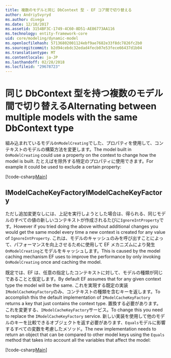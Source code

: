 ```yaml
---
title: 複数のモデルと同じ DbContext 型 - EF コア間で切り替える
author: AndriySvyryd
ms.author: divega
ms.date: 12/10/2017
ms.assetid: 3154BF3C-1749-4C60-8D51-AE86773AA116
ms.technology: entity-framework-core
uid: core/modeling/dynamic-model
ms.openlocfilehash: 57136802001124ebf9ae7682e33f8dc7826fc2b0
ms.sourcegitcommit: b2d94cebdc32edad4fecb07e53fece66437d1b04
ms.translationtype: MT
ms.contentlocale: ja-JP
ms.lasthandoff: 02/28/2018
ms.locfileid: "29678723"
---
```

# <a name="alternating-between-multiple-models-with-the-same-dbcontext-type"></a><span data-ttu-id="1d371-102">同じ DbContext 型を持つ複数のモデル間で切り替える</span><span class="sxs-lookup"><span data-stu-id="1d371-102">Alternating between multiple models with the same DbContext type</span></span>

<span data-ttu-id="1d371-103">組み込まれているモデル`OnModelCreating`でした、プロパティを使用して、コンテキストのモデルの構築方法を変更します。</span><span class="sxs-lookup"><span data-stu-id="1d371-103">The model built in `OnModelCreating` could use a property on the context to change how the model is built.</span></span> <span data-ttu-id="1d371-104">たとえばを除外する特定のプロパティに使用できます。</span><span class="sxs-lookup"><span data-stu-id="1d371-104">For example it could be used to exclude a certain property:</span></span>

[!code-csharp[Main](../../../samples/core/DynamicModel/DynamicContext.cs?name=Class)]

## <a name="imodelcachekeyfactory"></a><span data-ttu-id="1d371-105">IModelCacheKeyFactory</span><span class="sxs-lookup"><span data-stu-id="1d371-105">IModelCacheKeyFactory</span></span>
<span data-ttu-id="1d371-106">ただし追加変更なしには、上記を実行しようとした場合は、得られる、同じモデルのすべての値の新しいコンテキストが作成されるたびに`IgnoreIntProperty`です。</span><span class="sxs-lookup"><span data-stu-id="1d371-106">However if you tried doing the above without additional changes you would get the same model every time a new context is created for any value of `IgnoreIntProperty`.</span></span> <span data-ttu-id="1d371-107">これは、モデルのキャッシュのみを呼び出すことによって、パフォーマンスを向上させるために使用して EF メカニズムにより発生`OnModelCreating`とモデルをキャッシュします。</span><span class="sxs-lookup"><span data-stu-id="1d371-107">This is caused by the model caching mechanism EF uses to improve the performance by only invoking `OnModelCreating` once and caching the model.</span></span>

<span data-ttu-id="1d371-108">既定では、EF は、任意の指定したコンテキストに対して、モデルの種類が同じであることと仮定します。</span><span class="sxs-lookup"><span data-stu-id="1d371-108">By default EF assumes that for any given context type the model will be the same.</span></span> <span data-ttu-id="1d371-109">これを実現する既定の実装`IModelCacheKeyFactory`のみ、コンテキストの種類を含むキーを返します。</span><span class="sxs-lookup"><span data-stu-id="1d371-109">To accomplish this the default implementation of `IModelCacheKeyFactory` returns a key that just contains the context type.</span></span> <span data-ttu-id="1d371-110">置換する必要があります。 これを変更する、`IModelCacheKeyFactory`サービス。</span><span class="sxs-lookup"><span data-stu-id="1d371-110">To change this you need to replace the `IModelCacheKeyFactory` service.</span></span> <span data-ttu-id="1d371-111">新しい実装を使用して他のモデルのキーを比較できるオブジェクトを返す必要があります、`Equals`モデルに影響するすべての変数を考慮したメソッド。</span><span class="sxs-lookup"><span data-stu-id="1d371-111">The new implementation needs to return an object that can be compared to other model keys using the `Equals` method that takes into account all the variables that affect the model:</span></span>

[!code-csharp[Main](../../../samples/core/DynamicModel/DynamicModelCacheKeyFactory.cs?name=Class)]
